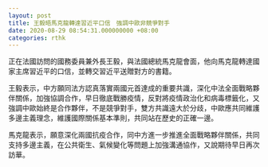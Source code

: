 ```yaml
---
layout: post
title: 王毅晤馬克龍轉達習近平口信　強調中歐非競爭對手
date: 2020-08-29 08:54:31.000000000 +08:00
categories: rthk
---
```


正在法國訪問的國務委員兼外長王毅，與法國總統馬克龍會面，他向馬克龍轉達國家主席習近平的口信，並轉交習近平送贈對方的書籍。

王毅表示，中方願同法方認真落實兩國元首達成的重要共識，深化中法全面戰略夥伴關係，加強協調合作，早日徹底戰勝疫情，反對將疫情政治化和病毒標籤化，又強調中歐始終是合作夥伴，不是競爭對手，雙方共識遠大於分歧，中歐應共同維護多邊主義理念，維護國際關係基本準則，共同站在歷史的正確一邊。

馬克龍表示，願意深化兩國抗疫合作，同中方進一步推進全面戰略夥伴關係，共同支持多邊主義，在公共衛生、氣候變化等問題上加強溝通協作，又說期待早日再次訪華。
